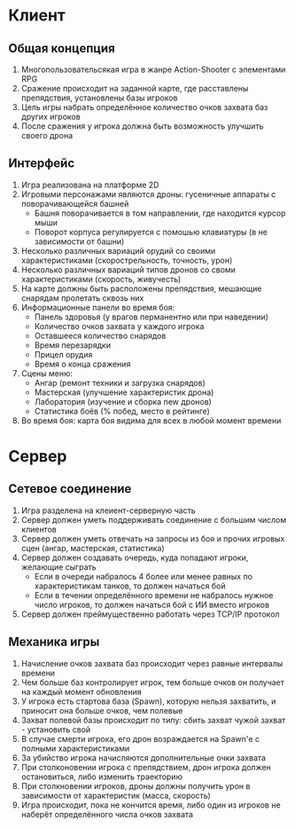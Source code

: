 # Клиент
## Общая концепция 
1. Многопользовательсякая игра в жанре Action-Shooter с элементами RPG
2. Сражение происходит на заданной карте, где расставлены препядствия, установлены базы игроков
3. Цель игры набрать определённое количество очков захвата баз других игроков
4. После сражения у игрока должна быть возможность улучшить своего дрона

## Интерфейс
1. Игра реализована на платформе 2D
2. Игровыми персонажами являются дроны: гусеничные аппараты с поворачивающейся башней
	* Башня поворачивается в том направлении, где находится курсор мыши
	* Поворот корпуса регулируется с помошью клавиатуры (в не зависимости от башни)
3.  Несколько различных вариаций орудий со своими характеристиками (скорострельность, точность, урон)
4. Несколько различных вариаций типов дронов со своми характеристиками (скорость, живучесть)
5. На карте должны быть расположены препядствия, мешающие снарядам пролетать сквозь них
6. Информационные панели во время боя: 
	* Панель здоровья (у врагов перманентно или при наведении)
	* Количество очков захвата у каждого игрока
	* Оставшееся количество снарядов
	* Время перезарядки
	* Прицел орудия
	* Время о конца сражения
7. Сцены меню:
	* Ангар (ремонт техники и загрузка снарядов)
	* Мастерская (улучшение характеристик дрона)
	* Лаборатория (изучение и сборка new дронов)
	* Статистика боёв (% побед, место в рейтинге)
8. Во время боя: карта боя видима для всех в любой момент времени

# Сервер
## Сетевое соединение
1. Игра разделена на клеиент-серверную часть
2. Сервер должен уметь поддерживать соединение с большим числом клиентов
3. Сервер должен уметь отвечать на запросы из боя и прочих игровых сцен (ангар, мастерская, статистика)
4. Сервер должен создавать очередь, куда попадают игроки, желающие сыграть
	* Если в очереди набралось 4 более или менее равных по характеристикам танков, то должен начаться бой
	* Если в течении определённого времени не набралось нужное число игроков, то должен начаться бой с ИИ вместо игроков
5. Сервер должен преймущественно работать через TCP/IP протокол

## Механика игры
1. Начисление очков захвата баз происходит через равные интервалы времени
2. Чем больше баз контролирует игрок, тем больше очков он получает на каждый момент обновления
3. У игрока есть стартова база (Spawn), которую нельзя захватить, и приносит она больше очков, чем полевые
4. Захват полевой базы происходит по типу: сбить захват чужой захват - установить свой
5. В случае смерти игрока, его дрон возраждается на Spawn'е с полными характеристиками
6. За убийство игрока начисляются дополнительные очки захвата
7. При столконовении игрока с препядствием, дрон игрока должен остановиться, либо изменить траекторию
8. При столкновении игроков, дроны должны получить урон в зависимости от характеристик (масса, скорость)
9. Игра происходит, пока не кончится время, либо один из игроков не наберёт определённого числа очков захвата
